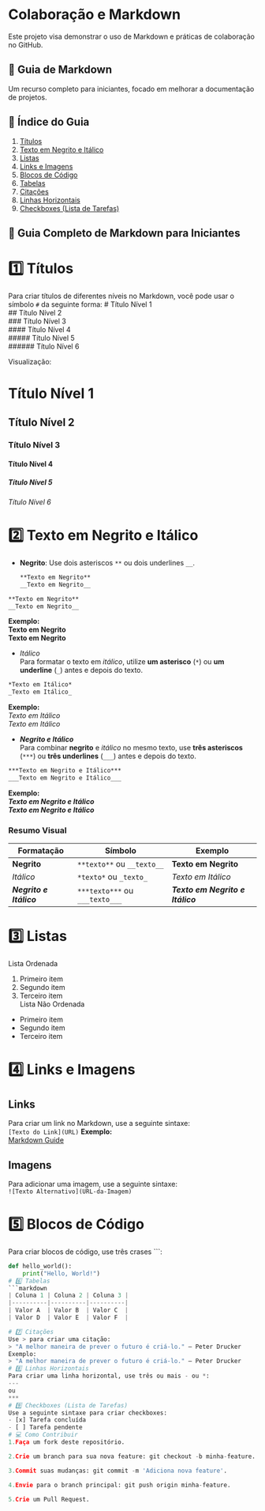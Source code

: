 # Colaboração e Markdown
Este projeto visa demonstrar o uso de Markdown e práticas de colaboração no GitHub.
## 📝 Guia de Markdown
Um recurso completo para iniciantes, focado em melhorar a documentação de projetos.
## 📖 Índice do Guia

1. [Títulos](#títulos)  
2. [Texto em Negrito e Itálico](#texto-em-negrito-e-itálico)  
3. [Listas](#listas)  
4. [Links e Imagens](#links-e-imagens)  
5. [Blocos de Código](#blocos-de-código)  
6. [Tabelas](#tabelas)  
7. [Citações](#citações)  
8. [Linhas Horizontais](#linhas-horizontais)  
9. [Checkboxes (Lista de Tarefas)](#checkboxes-lista-de-tarefas)  

## 📌 Guia Completo de Markdown para Iniciantes
# 1️⃣ Títulos
Para criar títulos de diferentes níveis no Markdown, você pode usar o símbolo `#` da seguinte forma:
\# Título Nível 1  
\## Título Nível 2  
\### Título Nível 3  
\#### Título Nível 4  
\##### Título Nível 5  
\###### Título Nível 6

Visualização:
# Título Nível 1

## Título Nível 2

### Título Nível 3

#### Título Nível 4

##### Título Nível 5

###### Título Nível 6
# 2️⃣ Texto em Negrito e Itálico
- **Negrito**: Use dois asteriscos `**` ou dois underlines `__`.
  ```markdown
  **Texto em Negrito**
  __Texto em Negrito__
```markdown  
**Texto em Negrito**  
__Texto em Negrito__  
```  
**Exemplo:**  
**Texto em Negrito**  
__Texto em Negrito__  
- *Itálico*  
Para formatar o texto em *itálico*, utilize **um asterisco** (`*`) ou **um underline** (`_`) antes e depois do texto.  
```markdown  
*Texto em Itálico*  
_Texto em Itálico_  
```  
**Exemplo:**  
*Texto em Itálico*  
_Texto em Itálico_  
- ***Negrito e Itálico***  
Para combinar **negrito** e *itálico* no mesmo texto, use **três asteriscos** (`***`) ou **três underlines** (`___`) antes e depois do texto.  
```markdown  
***Texto em Negrito e Itálico***  
___Texto em Negrito e Itálico___  
```  
**Exemplo:**  
***Texto em Negrito e Itálico***  
___Texto em Negrito e Itálico___  
### Resumo Visual  
| Formatação           | Símbolo                   | Exemplo                     |
|----------------------|---------------------------|-----------------------------|
| **Negrito**          | `**texto**` ou `__texto__`| **Texto em Negrito**        |
| *Itálico*            | `*texto*` ou `_texto_`    | *Texto em Itálico*          |
| ***Negrito e Itálico*** | `***texto***` ou `___texto___` | ***Texto em Negrito e Itálico*** |
# 3️⃣ Listas
Lista Ordenada
1. Primeiro item  
2. Segundo item  
3. Terceiro item  
Lista Não Ordenada
- Primeiro item  
- Segundo item  
- Terceiro item  
# 4️⃣ Links e Imagens
## Links  
Para criar um link no Markdown, use a seguinte sintaxe:  
`[Texto do Link](URL)`
**Exemplo:**  
[Markdown Guide](https://www.markdownguide.org/)
## Imagens  
Para adicionar uma imagem, use a seguinte sintaxe:  
`![Texto Alternativo](URL-da-Imagem)`
# 5️⃣ Blocos de Código
Para criar blocos de código, use três crases \```:
```python
def hello_world():
    print("Hello, World!")
# 6️⃣ Tabelas
```markdown
| Coluna 1 | Coluna 2 | Coluna 3 |
|----------|----------|----------|
| Valor A  | Valor B  | Valor C  |
| Valor D  | Valor E  | Valor F  |

# 7️⃣ Citações
Use > para criar uma citação:
> "A melhor maneira de prever o futuro é criá-lo." – Peter Drucker
Exemplo:
> "A melhor maneira de prever o futuro é criá-lo." – Peter Drucker
# 8️⃣ Linhas Horizontais
Para criar uma linha horizontal, use três ou mais - ou *:
---
ou
***
# 9️⃣ Checkboxes (Lista de Tarefas)
Use a seguinte sintaxe para criar checkboxes:
- [x] Tarefa concluída
- [ ] Tarefa pendente
# 💻 Como Contribuir
1.Faça um fork deste repositório.

2.Crie um branch para sua nova feature: git checkout -b minha-feature.

3.Commit suas mudanças: git commit -m 'Adiciona nova feature'.

4.Envie para o branch principal: git push origin minha-feature.

5.Crie um Pull Request.




